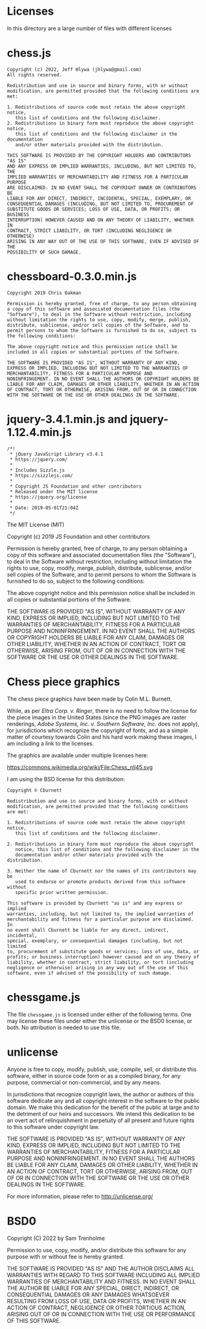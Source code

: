 # Licenses

In this directory are a large number of files with different licenses

# chess.js

```
Copyright (c) 2022, Jeff Hlywa (jhlywa@gmail.com)
All rights reserved.

Redistribution and use in source and binary forms, with or without
modification, are permitted provided that the following conditions are met:

1. Redistributions of source code must retain the above copyright notice,
   this list of conditions and the following disclaimer.
2. Redistributions in binary form must reproduce the above copyright notice,
   this list of conditions and the following disclaimer in the documentation
   and/or other materials provided with the distribution.

THIS SOFTWARE IS PROVIDED BY THE COPYRIGHT HOLDERS AND CONTRIBUTORS "AS IS"
AND ANY EXPRESS OR IMPLIED WARRANTIES, INCLUDING, BUT NOT LIMITED TO, THE
IMPLIED WARRANTIES OF MERCHANTABILITY AND FITNESS FOR A PARTICULAR PURPOSE
ARE DISCLAIMED. IN NO EVENT SHALL THE COPYRIGHT OWNER OR CONTRIBUTORS BE
LIABLE FOR ANY DIRECT, INDIRECT, INCIDENTAL, SPECIAL, EXEMPLARY, OR
CONSEQUENTIAL DAMAGES (INCLUDING, BUT NOT LIMITED TO, PROCUREMENT OF
SUBSTITUTE GOODS OR SERVICES; LOSS OF USE, DATA, OR PROFITS; OR BUSINESS
INTERRUPTION) HOWEVER CAUSED AND ON ANY THEORY OF LIABILITY, WHETHER IN
CONTRACT, STRICT LIABILITY, OR TORT (INCLUDING NEGLIGENCE OR OTHERWISE)
ARISING IN ANY WAY OUT OF THE USE OF THIS SOFTWARE, EVEN IF ADVISED OF THE
POSSIBILITY OF SUCH DAMAGE.
```

# chessboard-0.3.0.min.js

```
Copyright 2019 Chris Oakman

Permission is hereby granted, free of charge, to any person obtaining
a copy of this software and associated documentation files (the
"Software"), to deal in the Software without restriction, including
without limitation the rights to use, copy, modify, merge, publish,
distribute, sublicense, and/or sell copies of the Software, and to
permit persons to whom the Software is furnished to do so, subject to
the following conditions:

The above copyright notice and this permission notice shall be
included in all copies or substantial portions of the Software.

THE SOFTWARE IS PROVIDED "AS IS", WITHOUT WARRANTY OF ANY KIND,
EXPRESS OR IMPLIED, INCLUDING BUT NOT LIMITED TO THE WARRANTIES OF
MERCHANTABILITY, FITNESS FOR A PARTICULAR PURPOSE AND
NONINFRINGEMENT. IN NO EVENT SHALL THE AUTHORS OR COPYRIGHT HOLDERS BE
LIABLE FOR ANY CLAIM, DAMAGES OR OTHER LIABILITY, WHETHER IN AN ACTION
OF CONTRACT, TORT OR OTHERWISE, ARISING FROM, OUT OF OR IN CONNECTION
WITH THE SOFTWARE OR THE USE OR OTHER DEALINGS IN THE SOFTWARE.
```

# jquery-3.4.1.min.js and jquery-1.12.4.min.js

```
/*!
 * jQuery JavaScript Library v3.4.1
 * https://jquery.com/
 *
 * Includes Sizzle.js
 * https://sizzlejs.com/
 *
 * Copyright JS Foundation and other contributors
 * Released under the MIT license
 * https://jquery.org/license
 *
 * Date: 2019-05-01T21:04Z
 */
```

The MIT License (MIT)

Copyright (c) 2019 JS Foundation and other contributors

Permission is hereby granted, free of charge, to any person obtaining a
copy of this software and associated documentation files (the "Software"),
to deal in the Software without restriction, including without limitation
the rights to use, copy, modify, merge, publish, distribute, sublicense,
and/or sell copies of the Software, and to permit persons to whom the
Software is furnished to do so, subject to the following conditions:

The above copyright notice and this permission notice shall be included
in all copies or substantial portions of the Software.

THE SOFTWARE IS PROVIDED "AS IS", WITHOUT WARRANTY OF ANY KIND, EXPRESS OR
IMPLIED, INCLUDING BUT NOT LIMITED TO THE WARRANTIES OF MERCHANTABILITY,
FITNESS FOR A PARTICULAR PURPOSE AND NONINFRINGEMENT. IN NO EVENT SHALL
THE AUTHORS OR COPYRIGHT HOLDERS BE LIABLE FOR ANY CLAIM, DAMAGES OR
OTHER LIABILITY, WHETHER IN AN ACTION OF CONTRACT, TORT OR OTHERWISE,
ARISING FROM, OUT OF OR IN CONNECTION WITH THE SOFTWARE OR THE USE OR
OTHER DEALINGS IN THE SOFTWARE.

# Chess piece graphics

The chess piece graphics have been made by Colin M.L. Burnett.

While, as per *Eltra Corp. v. Ringer*, there is no need to follow the
license for the piece images in the United States (since the PNG images 
are raster renderings, *Adobe Systems, Inc. v. Southern Software, Inc.* 
does not apply), for jurisdictions which recognize the copyright of
fonts, and as a simple matter of courtesy towards Colin and his hard
work making these images, I am including a link to the licenses.

The graphics are available under multiple licenses here:

https://commons.wikimedia.org/wiki/File:Chess_nll45.svg

I am using the BSD license for this distribution:

```
Copyright © Cburnett

Redistribution and use in source and binary forms, with or without
modification, are permitted provided that the following conditions
are met:

1. Redistributions of source code must retain the above copyright notice,
   this list of conditions and the following disclaimer.

2. Redistributions in binary form must reproduce the above copyright
   notice, this list of conditions and the following disclaimer in the
   documentation and/or other materials provided with the distribution.

3. Neither the name of Cburnett nor the names of its contributors may be
   used to endorse or promote products derived from this software without
   specific prior written permission.

This software is provided by Cburnett "as is" and any express or implied
warranties, including, but not limited to, the implied warranties of
merchantability and fitness for a particular purpose are disclaimed. In
no event shall Cburnett be liable for any direct, indirect, incidental,
special, exemplary, or consequential damages (including, but not limited
to, procurement of substitute goods or services; loss of use, data, or
profits; or business interruption) however caused and on any theory of
liability, whether in contract, strict liability, or tort (including
negligence or otherwise) arising in any way out of the use of this
software, even if advised of the possibility of such damage.
```

# chessgame.js

The file `chessgame.js` is licensed under either of the following terms.
One may license these files under either the unlicense or the BSD0
license, or both.  No attribution is needed to use this file.

# unlicense

Anyone is free to copy, modify, publish, use, compile, sell, or
distribute this software, either in source code form or as a compiled
binary, for any purpose, commercial or non-commercial, and by any
means.

In jurisdictions that recognize copyright laws, the author or authors
of this software dedicate any and all copyright interest in the
software to the public domain. We make this dedication for the benefit
of the public at large and to the detriment of our heirs and
successors. We intend this dedication to be an overt act of
relinquishment in perpetuity of all present and future rights to this
software under copyright law.

THE SOFTWARE IS PROVIDED "AS IS", WITHOUT WARRANTY OF ANY KIND,
EXPRESS OR IMPLIED, INCLUDING BUT NOT LIMITED TO THE WARRANTIES OF
MERCHANTABILITY, FITNESS FOR A PARTICULAR PURPOSE AND NONINFRINGEMENT.
IN NO EVENT SHALL THE AUTHORS BE LIABLE FOR ANY CLAIM, DAMAGES OR
OTHER LIABILITY, WHETHER IN AN ACTION OF CONTRACT, TORT OR OTHERWISE,
ARISING FROM, OUT OF OR IN CONNECTION WITH THE SOFTWARE OR THE USE OR
OTHER DEALINGS IN THE SOFTWARE.

For more information, please refer to <http://unlicense.org/>

# BSD0

Copyright (C) 2022 by Sam Trenholme

Permission to use, copy, modify, and/or distribute this software for
any purpose with or without fee is hereby granted.

THE SOFTWARE IS PROVIDED "AS IS" AND THE AUTHOR DISCLAIMS ALL WARRANTIES
WITH REGARD TO THIS SOFTWARE INCLUDING ALL IMPLIED WARRANTIES OF
MERCHANTABILITY AND FITNESS. IN NO EVENT SHALL THE AUTHOR BE LIABLE FOR
ANY SPECIAL, DIRECT, INDIRECT, OR CONSEQUENTIAL DAMAGES OR ANY DAMAGES
WHATSOEVER RESULTING FROM LOSS OF USE, DATA OR PROFITS, WHETHER IN AN
ACTION OF CONTRACT, NEGLIGENCE OR OTHER TORTIOUS ACTION, ARISING OUT OF
OR IN CONNECTION WITH THE USE OR PERFORMANCE OF THIS SOFTWARE.

